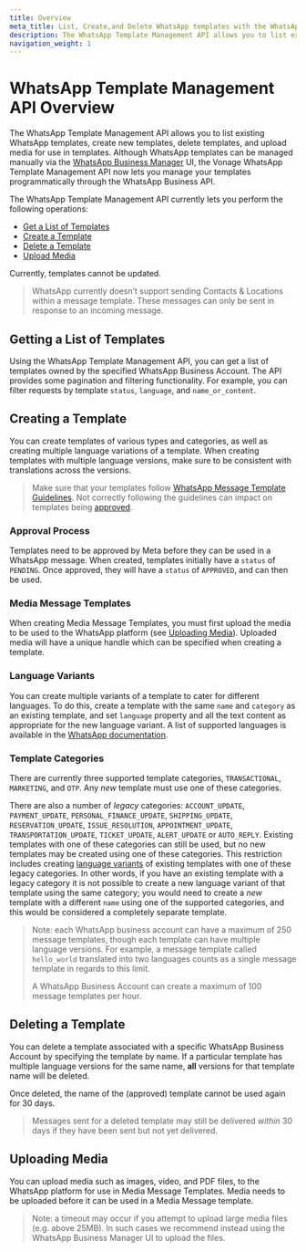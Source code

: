 ```yaml
---
title: Overview
meta_title: List, Create,and Delete WhatsApp templates with the WhatsApp Template Management API. 
description: The WhatsApp Template Management API allows you to list existing WhatsApp templates, create new templates, delete templates, and upload files for use in templates.
navigation_weight: 1
---
```


# WhatsApp Template Management API Overview

The WhatsApp Template Management API allows you to list existing WhatsApp templates, create new templates, delete templates, and upload media for use in templates. Although WhatsApp templates can be managed manually via the [WhatsApp Business Manager](https://business.facebook.com/wa/manage/message-templates/) UI, the Vonage WhatsApp Template Management API now lets you manage your templates programmatically through the WhatsApp Business API.

The WhatsApp Template Management API currently lets you perform the following operations:

* [Get a List of Templates](#getting-a-list-of-templates)
* [Create a Template](#creating-a-template)
* [Delete a Template](#deleting-a-template)
* [Upload Media](#uploading-media)

Currently, templates cannot be updated.

> WhatsApp currently doesn’t support sending Contacts & Locations within a message template. These messages can only be sent in response to an incoming message.

## Getting a List of Templates

Using the WhatsApp Template Management API, you can get a list of templates owned by the specified WhatsApp Business Account. The API provides some pagination and filtering functionality. For example, you can filter requests by template `status`, `language`, and `name_or_content`.

## Creating a Template

You can create templates of various types and categories, as well as creating multiple language variations of a template. When creating templates with multiple language versions, make sure to be consistent with translations across the versions.

> Make sure that your templates follow [WhatsApp Message Template Guidelines](https://developers.facebook.com/docs/whatsapp/message-templates/guidelines). Not correctly following the guidelines can impact on templates being [approved](#approval-process).

### Approval Process

Templates need to be approved by Meta before they can be used in a WhatsApp message. When created, templates initially have a `status` of `PENDING`. Once approved, they will have a `status` of `APPROVED`, and can then be used.

### Media Message Templates

When creating Media Message Templates, you must first upload the media to be used to the WhatsApp platform (see [Uploading Media](#uploading-media)). Uploaded media will have a unique handle which can be specified when creating a template.

### Language Variants

You can create multiple variants of a template to cater for different languages. To do this, create a template with the same `name` and `category` as an existing template, and set `language` property and all the text content as appropriate for the new language variant. A list of supported languages is available in the [WhatsApp documentation](https://developers.facebook.com/docs/whatsapp/api/messages/message-templates/).

### Template Categories

There are currently three supported template categories, `TRANSACTIONAL`, `MARKETING`, and `OTP`. Any *new* template must use one of these categories.

There are also a number of *legacy* categories: `ACCOUNT_UPDATE`, `PAYMENT_UPDATE`, `PERSONAL_FINANCE_UPDATE`, `SHIPPING_UPDATE`, `RESERVATION_UPDATE`, `ISSUE_RESOLUTION`, `APPOINTMENT_UPDATE`, `TRANSPORTATION_UPDATE`, `TICKET_UPDATE`, `ALERT_UPDATE` or `AUTO_REPLY`. Existing templates with one of these categories can still be used, but no new templates may be created using one of these categories. This restriction includes creating [language variants](#language-variants) of existing templates with one of these legacy categories. In other words, if you have an existing template with a legacy category it is not possible to create a new language variant of that template using the same category; you would need to create a *new* template with a different `name` using one of the supported categories, and this would be considered a completely separate template.

> Note: each WhatsApp business account can have a maximum of 250 message templates, though each template can have multiple language versions. For example, a message template called `hello_world` translated into two languages counts as a single message template in regards to this limit.
>
> A WhatsApp Business Account can create a maximum of 100 message templates per hour.

## Deleting a Template

You can delete a template associated with a specific WhatsApp Business Account by specifying the template by name. If a particular template has multiple language versions for the same name, **all** versions for that template name will be deleted.

Once deleted, the name of the (approved) template cannot be used again for 30 days.

> Messages sent for a deleted template may still be delivered *within* 30 days if they have been sent but not yet delivered.

## Uploading Media

You can upload media such as images, video, and PDF files, to the WhatsApp platform for use in Media Message Templates. Media needs to be uploaded before it can be used in a Media Message template.

> Note: a timeout may occur if you attempt to upload large media files (e.g. above 25MB). In such cases we recommend instead using the WhatsApp Business Manager UI to upload the files.